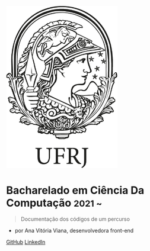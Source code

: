 <img src="./_images/minerva.png" alt="Logo da UFRJ" width="300px"/>

# Bacharelado em Ciência Da Computação <small>2021 ~</small>

> Documentação dos códigos de um percurso

- por Ana Vitória Viana, desenvolvedora front-end

[GitHub](https://github.com/anvitrola/BCC-UFRJ)
[LinkedIn](https://www.linkedin.com/in/anvitrola/)

